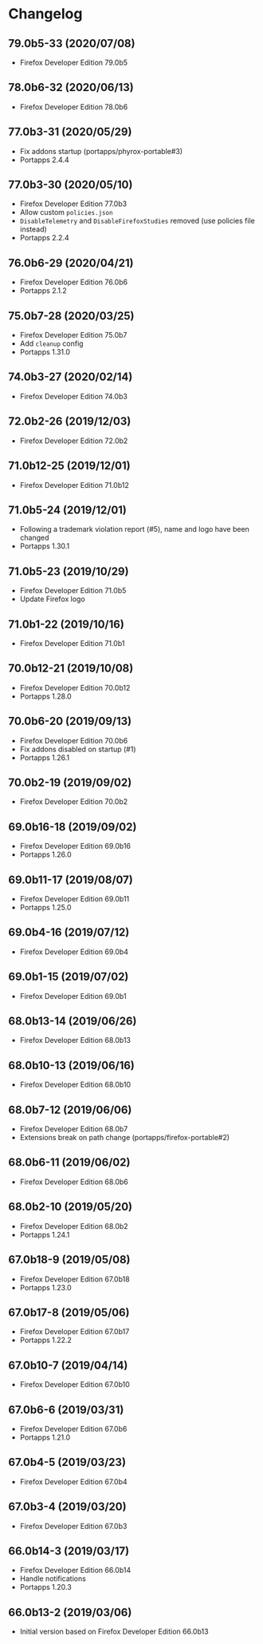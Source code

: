 # Changelog

## 79.0b5-33 (2020/07/08)

* Firefox Developer Edition 79.0b5

## 78.0b6-32 (2020/06/13)

* Firefox Developer Edition 78.0b6

## 77.0b3-31 (2020/05/29)

* Fix addons startup (portapps/phyrox-portable#3) 
* Portapps 2.4.4

## 77.0b3-30 (2020/05/10)

* Firefox Developer Edition 77.0b3
* Allow custom `policies.json`
* `DisableTelemetry` and `DisableFirefoxStudies` removed (use policies file instead)
* Portapps 2.2.4

## 76.0b6-29 (2020/04/21)

* Firefox Developer Edition 76.0b6
* Portapps 2.1.2

## 75.0b7-28 (2020/03/25)

* Firefox Developer Edition 75.0b7
* Add `cleanup` config
* Portapps 1.31.0

## 74.0b3-27 (2020/02/14)

* Firefox Developer Edition 74.0b3

## 72.0b2-26 (2019/12/03)

* Firefox Developer Edition 72.0b2

## 71.0b12-25 (2019/12/01)

* Firefox Developer Edition 71.0b12

## 71.0b5-24 (2019/12/01)

* Following a trademark violation report (#5), name and logo have been changed
* Portapps 1.30.1

## 71.0b5-23 (2019/10/29)

* Firefox Developer Edition 71.0b5
* Update Firefox logo

## 71.0b1-22 (2019/10/16)

* Firefox Developer Edition 71.0b1

## 70.0b12-21 (2019/10/08)

* Firefox Developer Edition 70.0b12
* Portapps 1.28.0

## 70.0b6-20 (2019/09/13)

* Firefox Developer Edition 70.0b6
* Fix addons disabled on startup (#1)
* Portapps 1.26.1

## 70.0b2-19 (2019/09/02)

* Firefox Developer Edition 70.0b2

## 69.0b16-18 (2019/09/02)

* Firefox Developer Edition 69.0b16
* Portapps 1.26.0

## 69.0b11-17 (2019/08/07)

* Firefox Developer Edition 69.0b11
* Portapps 1.25.0

## 69.0b4-16 (2019/07/12)

* Firefox Developer Edition 69.0b4

## 69.0b1-15 (2019/07/02)

* Firefox Developer Edition 69.0b1

## 68.0b13-14 (2019/06/26)

* Firefox Developer Edition 68.0b13

## 68.0b10-13 (2019/06/16)

* Firefox Developer Edition 68.0b10

## 68.0b7-12 (2019/06/06)

* Firefox Developer Edition 68.0b7
* Extensions break on path change (portapps/firefox-portable#2)

## 68.0b6-11 (2019/06/02)

* Firefox Developer Edition 68.0b6

## 68.0b2-10 (2019/05/20)

* Firefox Developer Edition 68.0b2
* Portapps 1.24.1

## 67.0b18-9 (2019/05/08)

* Firefox Developer Edition 67.0b18
* Portapps 1.23.0

## 67.0b17-8 (2019/05/06)

* Firefox Developer Edition 67.0b17
* Portapps 1.22.2

## 67.0b10-7 (2019/04/14)

* Firefox Developer Edition 67.0b10

## 67.0b6-6 (2019/03/31)

* Firefox Developer Edition 67.0b6
* Portapps 1.21.0

## 67.0b4-5 (2019/03/23)

* Firefox Developer Edition 67.0b4

## 67.0b3-4 (2019/03/20)

* Firefox Developer Edition 67.0b3

## 66.0b14-3 (2019/03/17)

* Firefox Developer Edition 66.0b14
* Handle notifications
* Portapps 1.20.3

## 66.0b13-2 (2019/03/06)

* Initial version based on Firefox Developer Edition 66.0b13
